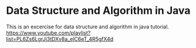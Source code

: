 # Data Structure and Algorithm in Java
This is an excercise for data structure and algorithm in java tutorial. 
https://www.youtube.com/playlist?list=PL6Zs6LgrJj3tDXv8a_elC6eT_4R5gfX4d

